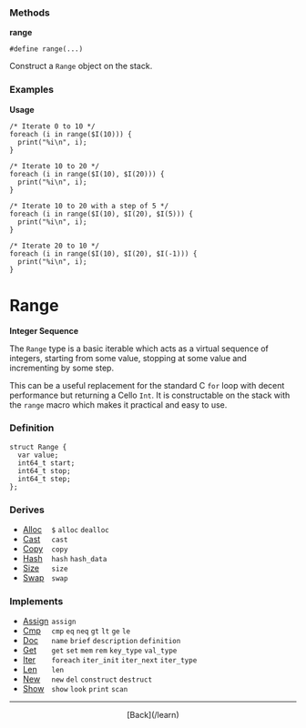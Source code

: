   <div class="row">
  <div class="col-xs-6 col-md-6">

### Methods

__range__

    #define range(...)

Construct a `Range` object on the stack.

### Examples

__Usage__

    /* Iterate 0 to 10 */
    foreach (i in range($I(10))) {
      print("%i\n", i);
    }
    
    /* Iterate 10 to 20 */
    foreach (i in range($I(10), $I(20))) {
      print("%i\n", i);
    }
    
    /* Iterate 10 to 20 with a step of 5 */
    foreach (i in range($I(10), $I(20), $I(5))) {
      print("%i\n", i);
    }
    
    /* Iterate 20 to 10 */
    foreach (i in range($I(10), $I(20), $I(-1))) {
      print("%i\n", i);
    }
    



  </div>
  <div class="col-xs-6 col-md-6">

# Range
__Integer Sequence__

The `Range` type is a basic iterable which acts as a virtual sequence of integers, starting from some value, stopping at some value and incrementing by some step.

This can be a useful replacement for the standard C `for` loop with decent performance but returning a Cello `Int`. It is constructable on the stack with the `range` macro which makes it practical and easy to use.

### Definition

    struct Range {
      var value;
      int64_t start;
      int64_t stop;
      int64_t step;
    };
    

### Derives

* <span style="width:50px; float:left;">[Alloc](/learn/alloc)</span>`$` `alloc` `dealloc` 
* <span style="width:50px; float:left;">[Cast](/learn/cast)</span>`cast` 
* <span style="width:50px; float:left;">[Copy](/learn/copy)</span>`copy` 
* <span style="width:50px; float:left;">[Hash](/learn/hash)</span>`hash` `hash_data` 
* <span style="width:50px; float:left;">[Size](/learn/size)</span>`size` 
* <span style="width:50px; float:left;">[Swap](/learn/swap)</span>`swap` 
### Implements

* <span style="width:50px; float:left;">[Assign](/learn/assign)</span>`assign` 
* <span style="width:50px; float:left;">[Cmp](/learn/cmp)</span>`cmp` `eq` `neq` `gt` `lt` `ge` `le` 
* <span style="width:50px; float:left;">[Doc](/learn/doc)</span>`name` `brief` `description` `definition` 
* <span style="width:50px; float:left;">[Get](/learn/get)</span>`get` `set` `mem` `rem` `key_type` `val_type` 
* <span style="width:50px; float:left;">[Iter](/learn/iter)</span>`foreach` `iter_init` `iter_next` `iter_type` 
* <span style="width:50px; float:left;">[Len](/learn/len)</span>`len` 
* <span style="width:50px; float:left;">[New](/learn/new)</span>`new` `del` `construct` `destruct` 
* <span style="width:50px; float:left;">[Show](/learn/show)</span>`show` `look` `print` `scan` 

* * *

  <p style="text-align:center;">
[Back](/learn)
  </p>

  </div>
  </div>
